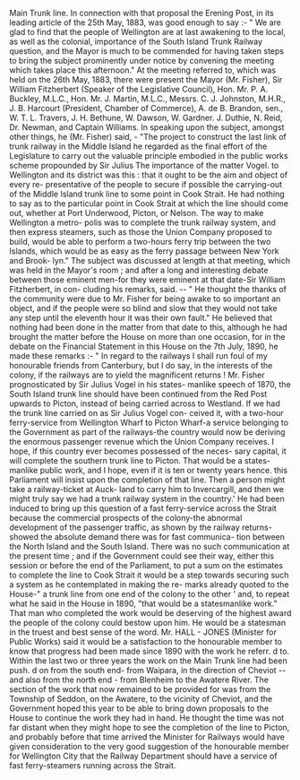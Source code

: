 Main Trunk line. In connection with that proposal the Erening Post, in its leading article of the 25th May, 1883, was good enough to say :- " We are glad to find that the people of Wellington are at last awakening to the local, as well as the colonial, importance of the South Island Trunk Railway question, and the Mayor is much to be commended for having taken steps to bring the subject prominently under notice by convening the meeting which takes place this afternoon." At the meeting referred to, which was held on the 26th May, 1883, there were present the Mayor (Mr. Fisher), Sir William Fitzherbert (Speaker of the Legislative Council), Hon. Mr. P. A. Buckley, M.L.C., Hon. Mr. J. Martin, M.L.C., Messrs. C. J. Johnston, M.H.R., J. B. Harcourt (President, Chamber of Commerce), A. de B. Brandon, sen., W. T. L. Travers, J. H. Bethune, W. Dawson, W. Gardner. J. Duthie, N. Reid, Dr. Newman, and Captain Williams. In speaking upon the subject, amongst other things, he (Mr. Fisher) said, - "The project to construct the last link of trunk railway in the Middle Island he regarded as the final effort of the Legislature to carry out the valuable principle embodied in the public works scheme propounded by Sir Julius The importance of the matter Vogel. to Wellington and its district was this : that it ought to be the aim and object of every re- presentative of the people to secure if possible the carrying-out of the Middle Island trunk line to some point in Cook Strait. He had nothing to say as to the particular point in Cook Strait at which the line should come out, whether at Port Underwood, Picton, or Nelson. The way to make Wellington a metro- polis was to complete the trunk railway system, and then express steamers, such as those the Union Company proposed to build, would be able to perform a two-hours ferry trip between the two Islands, which would be as easy as the ferry passage between New York and Brook- lyn." The subject was discussed at length at that meeting, which was held in the Mayor's room ; and after a long and interesting debate between those eminent men-for they were eminent at that date-Sir William Fitzherbert, in con- cluding his remarks, said. -- " He thought the thanks of the community were due to Mr. Fisher for being awake to so important an object, and if the people were so blind and slow that they would not take any step until the eleventh hour it was their own fault." He believed that nothing had been done in the matter from that date to this, although he had brought the matter before the House on more than one occasion, for in the debate on the Financial Statement in this House on the 7th July, 1890, he made these remarks :- " In regard to the railways I shall run foul of my honourable friends from Canterbury, but I do say, in the interests of the colony, if the railways are to yield the magnificent returns ! Mr. Fisher prognosticated by Sir Julius Vogel in his states- manlike speech of 1870, the South Island trunk line should have been continued from the Red Post upwards to Picton, instead of being carried across to Westland. If we had the trunk line carried on as Sir Julius Vogel con- ceived it, with a two-hour ferry-service from Wellington Wharf to Picton Wharf-a service belonging to the Government as part of the railways-the country would now be deriving the enormous passenger revenue which the Union Company receives. I hope, if this country ever becomes possessed of the neces- sary capital, it will complete the southern trunk line to Picton. That would be a states- manlike public work, and I hope, even if it is ten or twenty years hence. this Parliament will insist upon the completion of that line. Then a person might take a railway-ticket at Auck- land to carry him to Invercargill, and then we might truly say we had a trunk railway system in the country.' He had been induced to bring up this question of a fast ferry-service across the Strait because the commercial prospects of the colony-the abnormal development of the passenger traffic, as shown by the railway returns-showed the absolute demand there was for fast communica- tion between the North Island and the South Island. There was no such communication at the present time ; and if the Government could see their way, either this session or before the end of the Parliament, to put a sum on the estimates to complete the line to Cook Strait it would be a step towards securing such a system as he contemplated in making the re- marks already quoted to the House-" a trunk line from one end of the colony to the other ' and, to repeat what he said in the House in 1890, "that would be a statesmanlike work." That man who completed the work would be deserving of the highest award the people of the colony could bestow upon him. He would be a statesman in the truest and best sense of the word. Mr. HALL - JONES (Minister for Public Works) said it would be a satisfaction to the honourable member to know that progress had been made since 1890 with the work he referr. d to. Within the last two or three years the work on the Main Trunk line had been push. d on from the south end- from Waipara, in the direction of Cheviot -- and also from the north end - from Blenheim to the Awatere River. The section of the work that now remained to be provided for was from the Township of Seddon, on the Awatere, to the vicinity of Cheviot, and the Government hoped this year to be able to bring down proposals to the House to continue the work they had in hand. He thought the time was not far distant when they might hope to see the completion of the line to Picton, and probably before that time arrived the Minister for Railways would have given consideration to the very good suggestion of the honourable member for Wellington City that the Railway Department should have a service of fast ferry-steamers running across the Strait. 